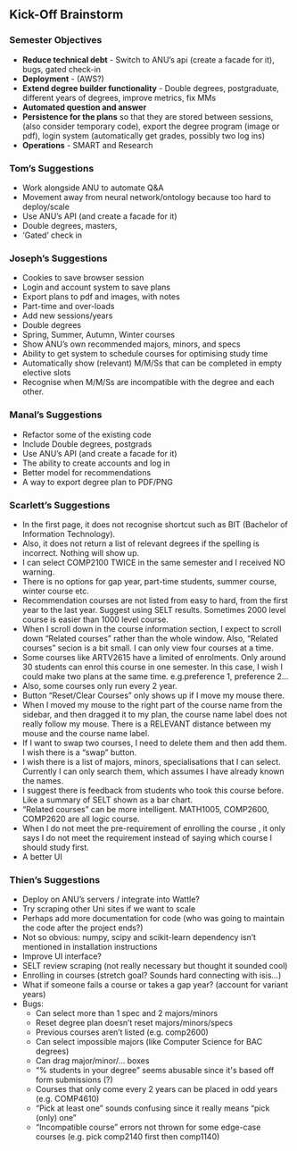 ## Kick-Off Brainstorm

### Semester Objectives
- **Reduce technical debt** - Switch to ANU’s api (create a facade for it), bugs, gated check-in
- **Deployment** - (AWS?)
- **Extend degree builder functionality** - Double degrees, postgraduate, different years of degrees, improve metrics, fix MMs
- **Automated question and answer**
- **Persistence for the plans** so that they are stored between sessions, (also consider temporary code), export the degree program (image or pdf), login system (automatically get grades, possibly two log ins)
- **Operations** - SMART and Research

### Tom’s Suggestions
- Work alongside ANU to automate Q&A
- Movement away from neural network/ontology because too hard to deploy/scale
- Use ANU’s API (and create a facade for it)
- Double degrees, masters, 
- ‘Gated’ check in

### Joseph’s Suggestions
- Cookies to save browser session
- Login and account system to save plans
- Export plans to pdf and images, with notes
- Part-time and over-loads
- Add new sessions/years
- Double degrees
- Spring, Summer, Autumn, Winter courses
- Show ANU’s own recommended majors, minors, and specs
- Ability to get system to schedule courses for optimising study time
- Automatically show (relevant) M/M/Ss that can be completed in empty elective slots
- Recognise when M/M/Ss are incompatible with the degree and each other. 

### Manal’s Suggestions
- Refactor some of the existing code
- Include Double degrees, postgrads
- Use ANU’s API (and create a facade for it)
- The ability to create accounts and log in 
- Better model for recommendations
- A way to export degree plan to PDF/PNG

### Scarlett’s Suggestions
- In the first page, it does not recognise shortcut such as BIT (Bachelor of Information Technology). 
- Also, it does not return a list of relevant degrees if the spelling is incorrect. Nothing will show up. 
- I can select COMP2100 TWICE in the same semester and I received NO warning. 
- There is no options for gap year, part-time students, summer course, winter course etc. 
- Recommendation courses are not listed from easy to hard, from the first year to the last year. Suggest using SELT results. Sometimes 2000 level course is easier than 1000 level course. 
- When I scroll down in the course information section, I expect to scroll down “Related courses” rather than the whole window. Also, “Related courses” secion is a bit small. I can only view four courses at a time. 
- Some courses like ARTV2615 have a limited of enrolments. Only around 30 students can enrol this course in one semester. In this case, I wish I could make two plans at the same time. e.g.preference 1, preference 2...
- Also, some courses only run every 2 year. 
- Button “Reset/Clear Courses” only shows up if I move my mouse there. 
- When I moved my mouse to the right part of the course name from the sidebar, and then dragged it to my plan, the course name label does not really follow my mouse. There is a RELEVANT distance between my mouse and the course name label. 
- If I want to swap two courses, I need to delete them and then add them. I wish there is a “swap” button. 
- I wish there is a list of majors, minors, specialisations that I can select. Currently I can only search them, which assumes I have already known the names. 
- I suggest there is feedback from students who took this course before. Like a summary of SELT shown as a bar chart. 
- “Related courses” can be more intelligent. MATH1005, COMP2600, COMP2620 are all logic course. 
- When I do not meet the pre-requirement of enrolling the course , it only says I do not meet the requirement instead of saying which course I should study first. 
- A better UI

### Thien’s Suggestions
- Deploy on ANU’s servers / integrate into Wattle?
- Try scraping other Uni sites if we want to scale
- Perhaps add more documentation for code (who was going to maintain the code after the project ends?)
- Not so obvious: numpy, scipy and scikit-learn dependency isn’t mentioned in installation instructions
- Improve UI interface?
- SELT review scraping (not really necessary but thought it sounded cool)
- Enrolling in courses (stretch goal? Sounds hard connecting with isis...)
- What if someone fails a course or takes a gap year? (account for variant years)
- Bugs:
  - Can select more than 1 spec and 2 majors/minors
  - Reset degree plan doesn’t reset majors/minors/specs
  - Previous courses aren’t listed (e.g. comp2600)
  - Can select impossible majors (like Computer Science for BAC degrees)
  - Can drag major/minor/… boxes
  - “% students in your degree” seems abusable since it's based off form submissions (?)
  - Courses that only come every 2 years can be placed in odd years (e.g. COMP4610)
  - “Pick at least one” sounds confusing since it really means “pick (only) one”
  - “Incompatible course” errors not thrown for some edge-case courses (e.g. pick comp2140 first then comp1140)